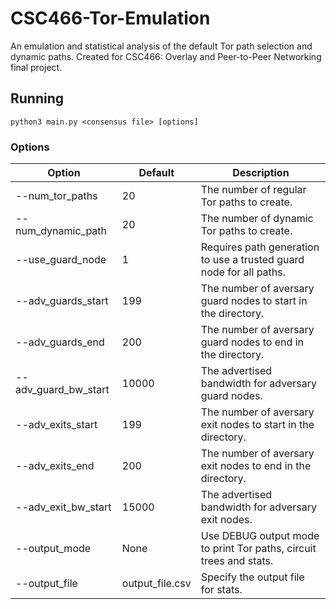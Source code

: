 # CSC466-Tor-Emulation
An emulation and statistical analysis of the default Tor path selection and dynamic paths. Created for CSC466: Overlay and Peer-to-Peer Networking final project.

## Running
`python3 main.py <consensus file> [options]`

### Options
| **Option** | **Default** | **Description** |
| ---------- | ----------- | --------------- |
| --num_tor_paths | 20 | The number of regular Tor paths to create. |
| --num_dynamic_path | 20 | The number of dynamic Tor paths to create. |
| --use_guard_node | 1 | Requires path generation to use a trusted guard node for all paths. |
| --adv_guards_start | 199 | The number of aversary guard nodes to start in the directory. |
| --adv_guards_end | 200 | The number of aversary guard nodes to end in the directory. |
| --adv_guard_bw_start | 10000 | The advertised bandwidth for adversary guard nodes. |
| --adv_exits_start | 199 | The number of aversary exit nodes to start in the directory. |
| --adv_exits_end | 200 | The number of aversary exit nodes to end in the directory. |
| --adv_exit_bw_start | 15000 | The advertised bandwidth for adversary exit nodes. |
| --output_mode | None | Use DEBUG output mode to print Tor paths, circuit trees and stats. |
| --output_file | output_file.csv | Specify the output file for stats. |
